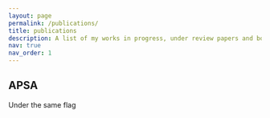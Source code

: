 ```yaml
---
layout: page
permalink: /publications/
title: publications
description: A list of my works in progress, under review papers and book chapters (papers available on request)
nav: true
nav_order: 1
---
```


<div class="publications">

<h2 class="section-title">APSA</h2>
<p class="publication-title">Under the same flag</p>
<!-- Add more publications here -->


